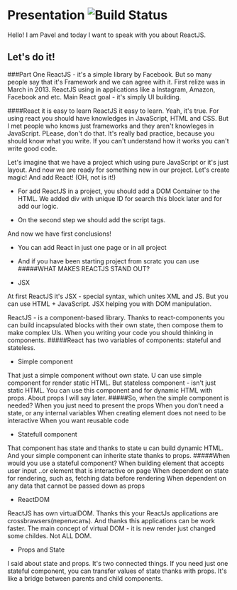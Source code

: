 # Presentation ![Build Status](https://travis-ci.org/hakimel/reveal.js.svg?branch=master)

Hello! I am Pavel and today I want to speak with you about ReactJS.

## Let's do it!
###Part One
ReactJS - it's a simple library by Facebook. But so many people say that it's Framework and we can agree with it.
First relize was in March in 2013. 
ReactJS using in applications like a Instagram, Amazon, Facebook and etc.
Main React goal - it's simply UI building.

####React it is easy to learn
ReactJS it easy to learn. Yeah, it's true. For using react you should have knowledges in JavaScript, HTML and CSS. But I met people who knows just frameworks and they aren't knowleges in JavaScript. PLease, don't do that. It's really bad practice, because you should know what you write. If you can't understand how it works you can't write good code.

Let's imagine that we have a project which using pure JavaScript or it's just layout. And now we are ready for something new in our project. 
Let's create magic! And add React! (OH, not is it!)

* For add ReactJS in a project, you should add a DOM Container to the HTML. We added div with unique ID for search this block later and for add our logic.

* On the second step we should add the script tags.

And now we have first conclusions!
* You can add React in just one page or in all project

* And if you have been starting project from scratc you can use
#####WHAT MAKES REACTJS STAND OUT?
* JSX

At first ReactJS it's JSX - special syntax,  which unites XML and JS.
But you can use HTML + JavaScript. JSX helping you with DOM manipulation. 

ReactJS - is a component-based library. Thanks to react-components you can build incapsulated blocks with their own state, then compose them to make complex UIs. 
When you writing your code you should thinking in components.
#####React has two variables of components: stateful and stateless.

* Simple component

That just a simple component without own state. U can use simple component for render static HTML. But stateless component - isn't just static HTML. You can use this component and for dynamic HTML with props. About props I will say later.
#####So, when the simple component is needed?
    When you just need to present the props
    When you don’t need a state, or any internal variables
    When creating element does not need to be interactive
    When you want reusable code

* Statefull component

That component has state and thanks to state u can build dynamic HTML.
And your simple component can inherite state thanks to props.
#####When would you use a stateful component?
    When building element that accepts user input
    ..or element that is interactive on page
    When dependent on state for rendering, such as, fetching data before rendering
    When dependent on any data that cannot be passed down as props

* ReactDOM

ReactJS has own virtualDOM. Thanks this your ReactJs applications are crossbrawsers(переписать). And thanks this applications can be work faster.
The main concept of virtual DOM - it is new render just changed some childes. Not ALL DOM. 

* Props and State

I said about state and props. It's two connected things. If you need just one stateful component, you can transfer values of state thanks with props. It's like a bridge between parents and child components.

